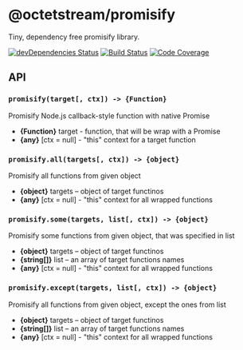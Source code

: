 # @octetstream/promisify

Tiny, dependency free promisify library.

[![devDependencies Status](https://david-dm.org/octet-stream/promisify/dev-status.svg)](https://david-dm.org/octet-stream/promisify?type=dev)
[![Build Status](https://travis-ci.org/octet-stream/promisify.svg?branch=master)](https://travis-ci.org/octet-stream/promisify)
[![Code Coverage](https://codecov.io/github/octet-stream/promisify/coverage.svg?branch=master)](https://codecov.io/github/octet-stream/promisify?branch=master)

## API

### `promisify(target[, ctx]) -> {Function}`

Promisify Node.js callback-style function with native Promise

  - **{Function}** target - function, that will be wrap with a Promise
  - **{any}** [ctx = null] - "this" context for a target function

### `promisify.all(targets[, ctx]) -> {object}`

Promisify all functions from given object

  - **{object}** targets – object of target functinos
  - **{any}** [ctx = null] - "this" context for all wrapped functions

### `promisify.some(targets, list[, ctx]) -> {object}`

Promisify some functions from given object, that was specified in list

  - **{object}** targets – object of target functinos
  - **{string[]}** list – an array of target functions names
  - **{any}** [ctx = null] - "this" context for all wrapped functions

### `promisify.except(targets, list[, ctx]) -> {object}`

Promisify all functions from given object, except the ones from list

  - **{object}** targets – object of target functinos
  - **{string[]}** list – an array of target functions names
  - **{any}** [ctx = null] - "this" context for all wrapped functions
